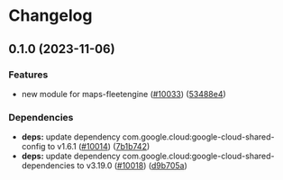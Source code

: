 # Changelog

## 0.1.0 (2023-11-06)

### Features

* new module for maps-fleetengine ([#10033](https://github.com/googleapis/google-cloud-java/issues/10033)) ([53488e4](https://github.com/googleapis/google-cloud-java/commit/53488e4829ccab1337b879d202e66abeb332663b))

### Dependencies

* **deps:** update dependency com.google.cloud:google-cloud-shared-config to v1.6.1 ([#10014](https://github.com/googleapis/google-cloud-java/issues/10014)) ([7b1b742](https://github.com/googleapis/google-cloud-java/commit/7b1b742dab21139398032549fb03e127b1a03841))
* **deps:** update dependency com.google.cloud:google-cloud-shared-dependencies to v3.19.0 ([#10018](https://github.com/googleapis/google-cloud-java/issues/10018)) ([d9b705a](https://github.com/googleapis/google-cloud-java/commit/d9b705aaed8ea4447c7a02d5c54300f8909a30b1))
